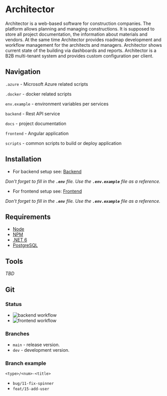 # Architector
Architector is a web-based software for construction companies. The platform allows planning and managing constructions. It is supposed to store all project documentation, the information about materials and vendors. At the same time Architector provides roadmap development and workflow management for the architects and managers. Architector shows current state of the building via dashboards and reports. Architector is a B2B multi-tenant system and provides custom configuration per client.

## Navigation

`.azure` - Microsoft Azure related scripts

`.docker` - docker related scripts

`env.example` - environment variables per services

`backend` - Rest API service

`docs` - project documentation

`frontend` - Angular application

`scripts` - common scripts to build or deploy application

## Installation

- For backend setup see: [Backend](./backend/)

_Don't forget to fill in the **`.env`** file. Use the **`.env.example`** file as a reference._

- For frontend setup see: [Frontend](./frontend/)

_Don't forget to fill in the **`.env`** file. Use the **`.env.example`** file as a reference._

## Requirements

- [Node](https://nodejs.org/en/download/)
- [NPM](https://www.npmjs.com/)
- [.NET 6](https://dotnet.microsoft.com/en-us/download/dotnet/6.0)
- [PostgreSQL](https://www.postgresql.org/download/)

## Tools
_TBD_

## Git

### Status
- ![backend workflow](https://github.com/Raimhal/Architect/actions/workflows/backend-workflow.yml/badge.svg)
- ![frontend workflow](https://github.com/Raimhal/Architect/actions/workflows/frontend-workflow.yml/badge.svg)

### Branches
- `main` - release version.
- `dev` - development version.

### Branch example

`<type>/<num>-<title>`

- `bug/11-fix-spinner`
- `feat/15-add-user`
